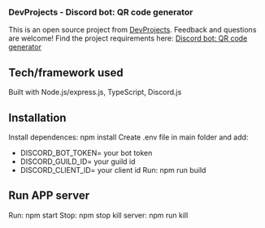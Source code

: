 ### DevProjects - Discord bot: QR code generator

This is an open source project from [DevProjects](http://www.codementor.io/projects). Feedback and questions are welcome!
Find the project requirements here: [Discord bot: QR code generator](https://www.codementor.io/projects/tool/discord-bot-qr-code-generator-cgkm8b16qf)

## Tech/framework used
Built with Node.js/express.js, TypeScript, Discord.js

## Installation
Install dependences: npm install
Create .env file in main folder and add:
- DISCORD_BOT_TOKEN= your bot token
- DISCORD_GUILD_ID= your guild id
- DISCORD_CLIENT_ID= your client id
Run: npm run build

## Run APP server
Run: npm start
Stop: npm stop
kill server: npm run kill